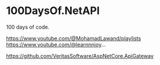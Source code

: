# 100DaysOf.NetAPI
100 days of code.


https://www.youtube.com/@MohamadLawand/playlists
https://www.youtube.com/@learnnnjoy...

https://github.com/VeritasSoftware/AspNetCore.ApiGateway